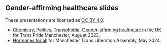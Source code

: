 Gender-affirming healthcare slides
----------------------------------

These presentations are licensed as [CC BY 4.0](https://creativecommons.org/licenses/by/4.0/).

* [Chemistry, Politics, Transphobia: Gender-affirming healthcare in the UK](https://raw.github.com/daira/transhealth/main/Chemistry%20Politics%20Transphobia.pdf) for Trans Pride Manchester, August 2023.
* [Hormones for all](https://raw.github.com/daira/transhealth/main/MTLA%20hormones.pdf) for Manchester Trans Liberation Assembly, May 2024.

